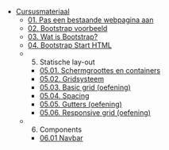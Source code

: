 - [Cursusmateriaal](/cursus/)
  - [01. Pas een bestaande webpagina aan](cursus/01-resposive-design.md)
  - [02. Bootstrap voorbeeld](cursus/02-bootstrap-voorbeeld.md)
  - [03. Wat is Bootstrap?](cursus/03-wat-is-bootstrap.md)
  - [04. Bootstrap Start HTML](cursus/04-bootstrap-start-html.md)
  - 05. Statische lay-out
    - [05.01. Schermgroottes en containers](cursus/05-01-schermgroottes)
    - [05.02. Gridsysteem](cursus/05-02-gridsysteem.md)
    - [05.03. Basic grid (oefening)](cursus/05-03-basic-grid.md)
    - [05.04. Spacing](cursus/05-04-spacing.md)
    - [05.05. Gutters (oefening)](cursus/05-05-gutters-exc.md)
    - [05.06. Responsive grid (oefening)](cursus/05-06-responsive-oef.md)
  - 06. Components
    - [06.01 Navbar](cursus/06-01-navbar.md)
